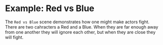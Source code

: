 # Example: Red vs Blue

The `Red vs Blue` scene demonstrates how one might make actors fight. There are two cahracters a Red and a Blue. When they are far enough away from one another they will ignore each other, but when they are close they will fight.
